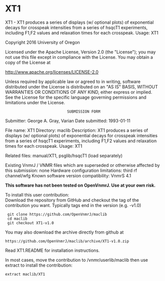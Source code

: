 # XT1
 XT1 - XT1 produces a series of displays (w/ optional plots) of exponential
 decays for crosspeak intensities from a series of hsqcT1 experiments,
 including F1,F2 values and relaxation times for each crosspeak. Usage:
 XT1<any arg if plots desired>

 Copyright 2016 University of Oregon

 Licensed under the Apache License, Version 2.0 (the "License");
 you may not use this file except in compliance with the License.
 You may obtain a copy of the License at

   http://www.apache.org/licenses/LICENSE-2.0

 Unless required by applicable law or agreed to in writing, software
 distributed under the License is distributed on an "AS IS" BASIS,
 WITHOUT WARRANTIES OR CONDITIONS OF ANY KIND, either express or implied.
 See the License for the specific language governing permissions and
 limitations under the License.

                                SUBMISSION FORM

Submitter:      George A. Gray, Varian
Date submitted: 1993-01-11

File name:      XT1
Directory:      maclib
Description:    XT1 produces a series of displays (w/ optional plots) of
		exponential decays for crosspeak intensities from a series of
		hsqcT1 experiments, including F1,F2 values and relaxation
		times for each crosspeak. Usage:
			XT1<any arg if plots desired>

Related files:  manual/XT1, psglib/hsqcT1 (load separately)

Existing VnmrJ / VNMR files which are superseded or
otherwise affected by this submission:  none
Hardware configuration limitations:     third rf channel/wfg
Known software version compatibility:   VnmrS 4.1

**This software has not been tested on OpenVnmrJ. Use at your own risk.**

To install this user contribution:  
Download the repository from GitHub and checkout the tag of the contribution you want.
Typically tags end in the version (e.g. -v1.0)

     git clone https://github.com/OpenVnmrJ/maclib  
     cd maclib  
     git checkout XT1-v1.0


You may also download the archive directly from github at

    https://github.com/OpenVnmrJ/maclib/archive/XT1-v1.0.zip

Read XT1.README for installation instructions.

In most cases, move the contribution to /vnmr/userlib/maclib 
then use extract to install the contribution:  

    extract maclib/XT1